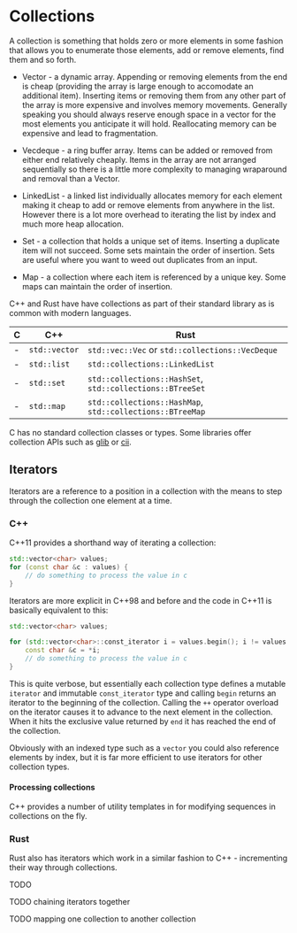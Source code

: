 # Collections

A collection is something that holds zero or more elements in some fashion that allows you to enumerate those elements, add or remove elements, find them and so forth.

* Vector - a dynamic array. Appending or removing elements from the end is cheap (providing the array is large enough to accomodate an additional item). Inserting items or removing them from any other part of the array is more expensive and involves memory movements. Generally speaking you should always reserve enough space in a vector for the most elements you anticipate it will hold. Reallocating memory can be expensive and lead to fragmentation.

* Vecdeque - a ring buffer array. Items can be added or removed from either end relatively cheaply. Items in the array are not arranged sequentially so there is a little more complexity to managing wraparound and removal than a Vector.

* LinkedList - a linked list individually allocates memory for each element making it cheap to add or remove elements from anywhere in the list. However there is a lot more overhead to iterating the list by index and much more heap allocation.

* Set - a collection that holds a unique set of items. Inserting a duplicate item will not succeed. Some sets maintain the order of insertion. Sets are useful where you want to weed out duplicates from an input.

* Map - a collection where each item is referenced by a unique key. Some maps can maintain the order of insertion.

C++ and Rust have have collections as part of their standard library as is common with modern languages.

| C | C++ | Rust
| --- | --- | ---
| - | `std::vector` | `std::vec::Vec` or `std::collections::VecDeque`
| - | `std::list` | `std::collections::LinkedList`
| - | `std::set` | `std::collections::HashSet`, `std::collections::BTreeSet`
| - | `std::map` | `std::collections::HashMap`, `std::collections::BTreeMap`

C has no standard collection classes or types. Some libraries offer collection APIs such as [glib](https://developer.gnome.org/glib/) or [cii](https://github.com/drh/cii).

## Iterators

Iterators are a reference to a position in a collection with the means to step through the collection one element at a time.

### C++

C++11 provides a shorthand way of iterating a collection:

```c++
std::vector<char> values;
for (const char &c : values) {
    // do something to process the value in c
}
```

Iterators are more explicit in C++98 and before and the code in C++11 is basically equivalent to this:

```c++
std::vector<char> values;

for (std::vector<char>::const_iterator i = values.begin(); i != values.end(); ++i) {
    const char &c = *i;
    // do something to process the value in c
}
```

This is quite verbose, but essentially each collection type defines a mutable `iterator` and immutable `const_iterator` type and calling `begin` returns an iterator to the beginning of the collection. Calling the `++` operator overload on the iterator causes it to advance to the next element in the collection. When it hits the exclusive value returned by `end` it has reached the end of the collection.

Obviously with an indexed type such as a `vector` you could also reference elements by index, but it is far more efficient to use iterators for other collection types.

#### Processing collections

C++ provides a number of utility templates in <algorithm> for modifying sequences in collections on the fly. 

### Rust

Rust also has iterators which work in a similar fashion to C++ - incrementing their way through collections. 

TODO

TODO chaining iterators together

TODO mapping one collection to another collection
